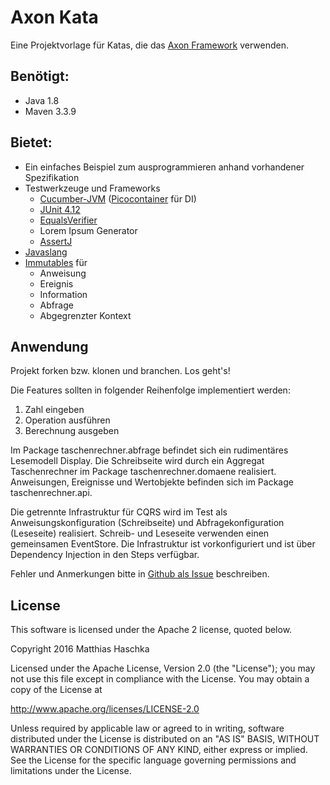 Axon Kata
=========

Eine Projektvorlage für Katas, die das [Axon Framework](http://www.axonframework.org) verwenden.

Benötigt:
---------
* Java 1.8
* Maven 3.3.9

Bietet:
-------
* Ein einfaches Beispiel zum ausprogrammieren anhand vorhandener Spezifikation
* Testwerkzeuge und Frameworks
  * [Cucumber-JVM](https://cucumber.io/docs/reference/jvm) ([Picocontainer](http://picocontainer.com/) für DI)
  * [JUnit 4.12](http://junit.org/junit4/)
  * [EqualsVerifier](http://jqno.nl/equalsverifier/)
  * Lorem Ipsum Generator
  * [AssertJ](http://joel-costigliola.github.io/assertj/)
* [Javaslang](http::/www.javaslang.io)
* [Immutables](https://immutables.github.io/) für
  * Anweisung
  * Ereignis
  * Information
  * Abfrage
  * Abgegrenzter Kontext

Anwendung
---------

Projekt forken bzw. klonen und branchen. Los geht's!

Die Features sollten in folgender Reihenfolge implementiert werden:

1. Zahl eingeben
2. Operation ausführen
3. Berechnung ausgeben

Im Package taschenrechner.abfrage befindet sich ein rudimentäres Lesemodell Display.
Die Schreibseite wird durch ein Aggregat Taschenrechner im Package taschenrechner.domaene
realisiert. Anweisungen, Ereignisse und Wertobjekte befinden sich im Package
taschenrechner.api.

Die getrennte Infrastruktur für CQRS wird im Test als Anweisungskonfiguration (Schreibseite)
und Abfragekonfiguration (Leseseite) realisiert. Schreib- und Leseseite verwenden einen
gemeinsamen EventStore. Die Infrastruktur ist vorkonfiguriert und ist über Dependency
Injection in den Steps verfügbar.

Fehler und Anmerkungen bitte in [Github als Issue](https://github.com/haschi/axon-kata/issues)
beschreiben.

## License

This software is licensed under the Apache 2 license, quoted below.

Copyright 2016 Matthias Haschka

Licensed under the Apache License, Version 2.0 (the "License");
you may not use this file except in compliance with the License.
You may obtain a copy of the License at

http://www.apache.org/licenses/LICENSE-2.0

Unless required by applicable law or agreed to in writing, software
distributed under the License is distributed on an "AS IS" BASIS,
WITHOUT WARRANTIES OR CONDITIONS OF ANY KIND, either express or implied.
See the License for the specific language governing permissions and
limitations under the License.

